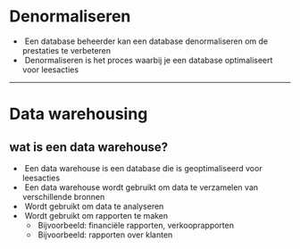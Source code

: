 # Denormaliseren

- &shy;<!-- .element: class="fragment" --> Een database beheerder kan een database denormaliseren om de prestaties te verbeteren
- &shy;<!-- .element: class="fragment" --> Denormaliseren is het proces waarbij je een database optimaliseert voor leesacties

---

# Data warehousing

## wat is een data warehouse?

- &shy;<!-- .element: class="fragment" --> Een data warehouse is een database die is geoptimaliseerd voor leesacties
- &shy;<!-- .element: class="fragment" --> Een data warehouse wordt gebruikt om data te verzamelen van verschillende bronnen
- &shy;<!-- .element: class="fragment" --> Wordt gebruikt om data te analyseren
- &shy;<!-- .element: class="fragment" --> Wordt gebruikt om rapporten te maken
  - &shy;<!-- .element: class="fragment" --> Bijvoorbeeld: financiële rapporten, verkooprapporten
  - &shy;<!-- .element: class="fragment" --> Bijvoorbeeld: rapporten over klanten
